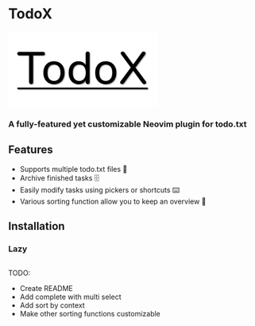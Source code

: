 # TodoX

<img alt="logo" src="logo.png" width="300" height="auto">

### A fully-featured yet customizable Neovim plugin for todo.txt

## Features

- Supports multiple todo.txt files 🔧
- Archive finished tasks 🗄️
- Easily modify tasks using pickers or shortcuts ⌨️
- Various sorting function allow you to keep an overview 👀

## Installation

### Lazy

```

```

TODO:

- Create README
- Add complete with multi select
- Add sort by context
- Make other sorting functions customizable
